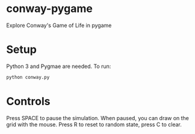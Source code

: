 # conway-pygame
Explore Conway's Game of Life in pygame
# Setup
Python 3 and Pygmae are needed.
To run:
```bash
python conway.py
```
# Controls
Press SPACE to pause the simulation. When paused, you can draw on the grid with the mouse. Press R to reset to random state, press C to clear.
